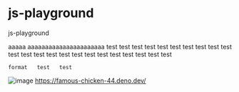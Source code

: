 # js-playground

js-playground



aaaaa aaaaaaaaaaaaaaaaaaaaaa test  test  test  test  test  test  test  test  test  test  test  test  test  test  test  test  test  test  test  test  test  test  test 

    format   test   test

![image](https://user-images.githubusercontent.com/40050810/152463326-2936652d-5b69-40cb-a249-cb0616af49f3.png)
https://famous-chicken-44.deno.dev/
